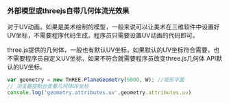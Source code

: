 ### 外部模型或threejs自带几何体流光效果

对于UV动画，如果是美术绘制的模型，一般来说可以让美术在三维软件中设置好UV坐标，不需要程序代码生成，程序员只需要设置UV动画的代码即可。

three.js提供的几何体，一般也有默认UV坐标，如果默认的UV坐标符合需要，也不需要程序员自定义UV坐标，如果不符合就需要程序员改变three.js几何体 API默认的UV坐标。


```javascript
var geometry = new THREE.PlaneGeometry(5000, W); //矩形平面
// 浏览器控制台查看几何体UV坐标
console.log('geometry.attributes.uv',geometry.attributes.uv)
```



